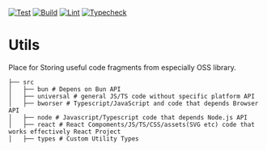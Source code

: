 [![Test](https://github.com/ryota-murakami/utils/actions/workflows/test.yml/badge.svg)](https://github.com/ryota-murakami/utils/actions/workflows/test.yml)
[![Build](https://github.com/ryota-murakami/utils/actions/workflows/build.yml/badge.svg)](https://github.com/ryota-murakami/utils/actions/workflows/build.yml)
[![Lint](https://github.com/ryota-murakami/utils/actions/workflows/lint.yml/badge.svg)](https://github.com/ryota-murakami/utils/actions/workflows/lint.yml)
[![Typecheck](https://github.com/ryota-murakami/utils/actions/workflows/typecheck.yml/badge.svg)](https://github.com/ryota-murakami/utils/actions/workflows/typecheck.yml)

# Utils

Place for Storing useful code fragments from especially OSS library.

```
├── src
│   ├── bun # Depens on Bun API
│   ├── universal # general JS/TS code without specific platform API
│   ├── bworser # Typescript/JavaScript and code that depends Browser API
│   ├── node # Javascript/Typescript code that depends Node.js API
│   ├── react # React Compoments/JS/TS/CSS/assets(SVG etc) code that works effectively React Project
│   ├── types # Custom Utility Types
```
